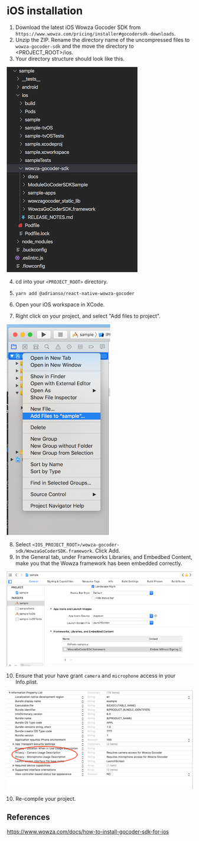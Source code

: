 # iOS installation

1. Download the latest iOS Wowza Gocoder SDK from `https://www.wowza.com/pricing/installer#gocodersdk-downloads`.
2. Unzip the ZIP. Rename the directory name of the uncompressed files to `wowza-gocoder-sdk` and the move the directory to <PROJECT_ROOT>/ios.
3. Your directory structure should look like this.

![Copy SDK](./copy-sdk.png 'Copy SDK')

4. cd into your `<PROJECT_ROOT>` directory.
5. `yarn add @adrianso/react-native-wowza-gocoder`

6. Open your iOS workspace in XCode.
7. Right click on your project, and select "Add files to project".

![Add Framework](./add-framework.png 'Add Framework')

8. Select `<IOS_PROJECT_ROOT>/wowza-gocoder-sdk/WowzaGoCoderSDK.framework`. Click Add.
9. In the General tab, under Frameworks Libraries, and Embedbed Content, make you that the Wowza framework has been embedded correctly.

![Embed Framework](./embed-framework.png 'Embed Framework')

10. Ensure that your have grant `camera` and `microphone` access in your Info.plist.

![Info.plist](./info-plist.png 'Info.plist')

10. Re-compile your project.

## References

https://www.wowza.com/docs/how-to-install-gocoder-sdk-for-ios
